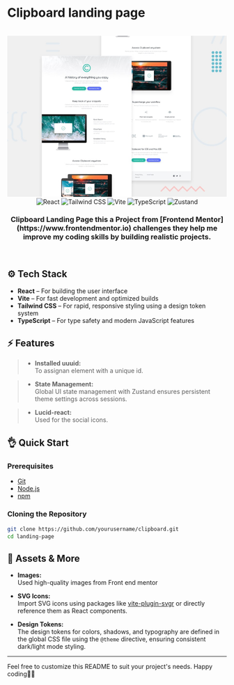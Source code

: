 # Clipboard landing page


<div align="center">
  <br />
  <!-- <a href="https://youtu.be/qeCBBxZoqAM" target="_blank"> -->
    <img src="./preview.jpg" alt="Project Banner">
  </a>
  <br />
  <div>
    <img src="https://img.shields.io/badge/-React-61DAFB?style=for-the-badge&logo=react&logoColor=black" alt="React" />
    <img src="https://img.shields.io/badge/-TailwindCSS-06B6D4?style=for-the-badge&logo=tailwindcss" alt="Tailwind CSS" />
    <img src="https://img.shields.io/badge/-Vite-646CFF?style=for-the-badge&logo=vite&logoColor=white" alt="Vite" />
    <img src="https://img.shields.io/badge/-TypeScript-3178C6?style=for-the-badge&logo=typescript" alt="TypeScript" />
    <img src="https://img.shields.io/badge/-Zustand-000?style=for-the-badge" alt="Zustand" />
  </div>
  <h3 align="center">Clipboard Landing Page this a Project from [Frontend Mentor](https://www.frontendmentor.io) challenges they help me improve my coding skills by building realistic projects.</h3>
  <br />
</div>


## ⚙️ Tech Stack

- **React** – For building the user interface
- **Vite** – For fast development and optimized builds
- **Tailwind CSS** – For rapid, responsive styling using a design token system
- **TypeScript** – For type safety and modern JavaScript features

## ⚡️ Features

>- **Installed uuuid:**  
  To assignan element with a unique id.
  
>- **State Management:**  
  Global UI state management with Zustand ensures persistent theme settings across sessions.
  
>- **Lucid-react:**  
  Used for the social icons.

## 👌 Quick Start

### Prerequisites

- [Git](https://git-scm.com/)
- [Node.js](https://nodejs.org/en/)
- [npm](https://www.npmjs.com/)

### Cloning the Repository

```bash
git clone https://github.com/yourusername/clipboard.git
cd landing-page
```
## 🎨 Assets & More

- **Images:**  
  Used high-quality images from Front end mentor 

- **SVG Icons:**  
  Import SVG icons using packages like [vite-plugin-svgr](https://github.com/pd4d10/vite-plugin-svgr) or directly reference them as React components.

- **Design Tokens:**  
  The design tokens for colors, shadows, and typography are defined in the global CSS file using the `@theme` directive, ensuring consistent dark/light mode styling.

---

Feel free to customize this README to suit your project's needs. Happy coding🤸‍♀

